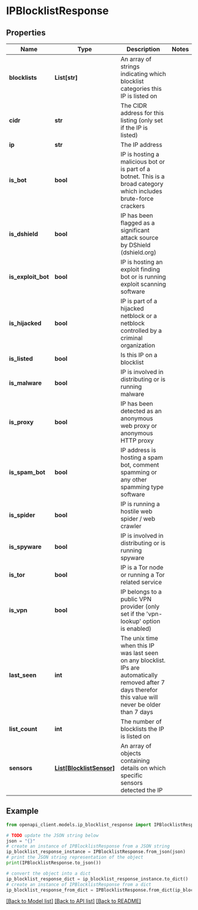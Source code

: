 # IPBlocklistResponse


## Properties

Name | Type | Description | Notes
------------ | ------------- | ------------- | -------------
**blocklists** | **List[str]** | An array of strings indicating which blocklist categories this IP is listed on | 
**cidr** | **str** | The CIDR address for this listing (only set if the IP is listed) | 
**ip** | **str** | The IP address | 
**is_bot** | **bool** | IP is hosting a malicious bot or is part of a botnet. This is a broad category which includes brute-force crackers | 
**is_dshield** | **bool** | IP has been flagged as a significant attack source by DShield (dshield.org) | 
**is_exploit_bot** | **bool** | IP is hosting an exploit finding bot or is running exploit scanning software | 
**is_hijacked** | **bool** | IP is part of a hijacked netblock or a netblock controlled by a criminal organization | 
**is_listed** | **bool** | Is this IP on a blocklist | 
**is_malware** | **bool** | IP is involved in distributing or is running malware | 
**is_proxy** | **bool** | IP has been detected as an anonymous web proxy or anonymous HTTP proxy | 
**is_spam_bot** | **bool** | IP address is hosting a spam bot, comment spamming or any other spamming type software | 
**is_spider** | **bool** | IP is running a hostile web spider / web crawler | 
**is_spyware** | **bool** | IP is involved in distributing or is running spyware | 
**is_tor** | **bool** | IP is a Tor node or running a Tor related service | 
**is_vpn** | **bool** | IP belongs to a public VPN provider (only set if the &#39;vpn-lookup&#39; option is enabled) | 
**last_seen** | **int** | The unix time when this IP was last seen on any blocklist. IPs are automatically removed after 7 days therefor this value will never be older than 7 days | 
**list_count** | **int** | The number of blocklists the IP is listed on | 
**sensors** | [**List[BlocklistSensor]**](BlocklistSensor.md) | An array of objects containing details on which specific sensors detected the IP | 

## Example

```python
from openapi_client.models.ip_blocklist_response import IPBlocklistResponse

# TODO update the JSON string below
json = "{}"
# create an instance of IPBlocklistResponse from a JSON string
ip_blocklist_response_instance = IPBlocklistResponse.from_json(json)
# print the JSON string representation of the object
print(IPBlocklistResponse.to_json())

# convert the object into a dict
ip_blocklist_response_dict = ip_blocklist_response_instance.to_dict()
# create an instance of IPBlocklistResponse from a dict
ip_blocklist_response_from_dict = IPBlocklistResponse.from_dict(ip_blocklist_response_dict)
```
[[Back to Model list]](../README.md#documentation-for-models) [[Back to API list]](../README.md#documentation-for-api-endpoints) [[Back to README]](../README.md)


